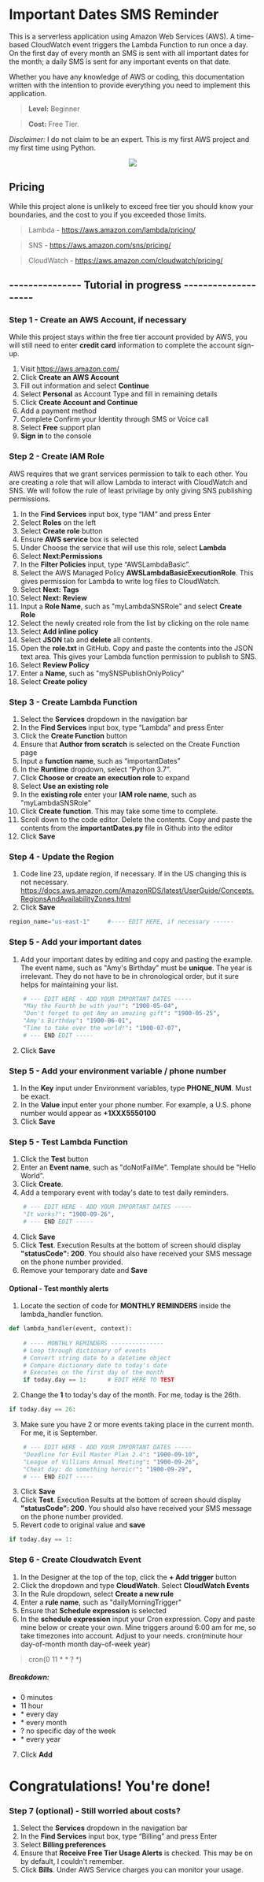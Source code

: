 # Important Dates SMS Reminder

This is a serverless application using Amazon Web Services (AWS).  A time-based CloudWatch event triggers the Lambda Function to run once a day.  On the first day of every month an SMS is sent with all important dates for the month; a daily SMS is sent for any important events on that date.

Whether you have any knowledge of AWS or coding, this documentation written with the intention to provide everything you need to implement this application.

>**Level:** Beginner

>**Cost:** Free Tier.

*Disclaimer:* I do not claim to be an expert. This is my first AWS project and my first time using Python.

<p align="center">
  <img src="/images/diagram.PNG"/>
</p>

## Pricing
While this project alone is unlikely to exceed free tier you should know your boundaries, and the cost to you if you exceeded those limits.

> Lambda - https://aws.amazon.com/lambda/pricing/

> SNS - https://aws.amazon.com/sns/pricing/

> CloudWatch - https://aws.amazon.com/cloudwatch/pricing/


## --------------- Tutorial in progress --------------------

### Step 1 - Create an AWS Account, if necessary
While this project stays within the free tier account provided by AWS, you will still need to enter **credit card** information to complete the account sign-up.

1. Visit https://aws.amazon.com/
2. Click **Create an AWS Account**
3. Fill out information and select **Continue**
4. Select **Personal** as Account Type and fill in remaining details
5. Click **Create Account and Continue**
6. Add a payment method
7. Complete Confirm your Identity through SMS or Voice call
8. Select **Free** support plan
9. **Sign in** to the console

### Step 2 - Create IAM Role
AWS requires that we grant services permission to talk to each other.  You are creating a role that will allow Lambda to interact with CloudWatch and SNS. We will follow the rule of least privilage by only giving SNS publishing permissions.

1. In the **Find Services** input box, type “IAM” and press Enter
2. Select **Roles** on the left
3. Select **Create role** button
4. Ensure **AWS service** box is selected
5. Under Choose the service that will use this role, select **Lambda**
6. Select **Next:Permissions**
7. In the **Filter Policies** input, type “AWSLambdaBasic”.
8. Select the AWS Managed Policy **AWSLambdaBasicExecutionRole**. This gives permission for Lambda to write log files to CloudWatch.
9. Select **Next: Tags**
10. Select **Next: Review**
11. Input a **Role Name**, such as "myLambdaSNSRole" and select **Create Role**
12. Select the newly created role from the list by clicking on the role name
13. Select **Add inline policy**
14. Select **JSON** tab and **delete** all contents.
15. Open the **role.txt** in GitHub. Copy and paste the contents into the JSON text area. This gives your Lambda function permission to publish to SNS.
16. Select **Review Policy**
17. Enter a **Name**, such as "mySNSPublishOnlyPolicy"
18. Select **Create policy**

### Step 3 - Create Lambda Function
1. Select the **Services** dropdown in the navigation bar
2. In the **Find Services** input box, type “Lambda” and press Enter
3. Click the **Create Function** button
4. Ensure that **Author from scratch** is selected on the Create Function page
5. Input a **function name**, such as “importantDates”
6. In the **Runtime** dropdown, select “Python 3.7”.
7. Click **Choose or create an execution role** to expand
8. Select **Use an existing role**
9. In the **existing role** enter your **IAM role name**, such as "myLambdaSNSRole"
10. Click **Create function**. This may take some time to complete.
11. Scroll down to the code editor.  Delete the contents.  Copy and paste the contents from the **importantDates.py** file in Github into the editor
12. Click **Save**

### Step 4 - Update the Region
1. Code line 23, update region, if necessary. If in the US changing this is not necessary. https://docs.aws.amazon.com/AmazonRDS/latest/UserGuide/Concepts.RegionsAndAvailabilityZones.html
2. Click **Save**

```python
region_name="us-east-1"     #---- EDIT HERE, if necessary ------
```

### Step 5 - Add your important dates

1. Add your important dates by editing and copy and pasting the example. The event name, such as "Amy's Birthday" must be **unique**.  The year is irrelevant. They do not have to be in chronological order, but it sure helps for maintaining your list.

```python
    # --- EDIT HERE - ADD YOUR IMPORTANT DATES -----
    "May the Fourth be with you!": "1900-05-04",
    "Don't forget to get Amy an amazing gift": "1900-05-25",
    "Amy's Birthday": "1900-06-01",
    "Time to take over the world!": "1900-07-07",
    # --- END EDIT -----
```
2. Click **Save**

### Step 5 - Add your environment variable / phone number
1. In the **Key** input under Environment variables, type **PHONE_NUM**. Must be exact.
2. In the **Value** input enter your phone number.  For example, a U.S. phone number would appear as **+1XXX5550100**
3. Click **Save**

### Step 5 - Test Lambda Function
1. Click the **Test** button
2. Enter an **Event name**, such as "doNotFailMe". Template should be "Hello World".
2. Click **Create**.
3. Add a temporary event with today's date to test daily reminders.

```python
    # --- EDIT HERE - ADD YOUR IMPORTANT DATES -----
    "It works?": "1900-09-26",
    # --- END EDIT -----
```
4. Click **Save**
5. Click **Test**.  Execution Results at the bottom of screen should display **"statusCode": 200**. You should also have received your SMS message on the phone number provided.
6. Remove your temporary date and **Save**

#### Optional - Test monthly alerts
1. Locate the section of code for **MONTHLY REMINDERS** inside the lambda_handler function.

```python
def lambda_handler(event, context):
    
    # ---- MONTHLY REMINDERS ---------------
    # Loop through dictionary of events
    # Convert string date to a datetime object
    # Compare dictionary date to today's date
    # Executes on the first day of the month
    if today.day == 1:      # EDIT HERE TO TEST
```

2. Change the **1** to today's day of the month. For me, today is the 26th.

```python
if today.day == 26:   
```
3. Make sure you have 2 or more events taking place in the current month.  For me, it is September.

```python
    # --- EDIT HERE - ADD YOUR IMPORTANT DATES -----
    "Deadline for Evil Master Plan 2.4": "1900-09-10",
    "League of Villians Annual Meeting": "1900-09-26",
    "Cheat day: do something heroic!": "1900-09-29",
    # --- END EDIT -----
```

3. Click **Save**
4. Click **Test**. Execution Results at the bottom of screen should display **"statusCode": 200**. You should also have received your SMS message on the phone number provided.
5. Revert code to original value and **save**

```python
if today.day == 1:   
```

### Step 6 - Create Cloudwatch Event
1. In the Designer at the top of the top, click the **+ Add trigger** button
2. Click the dropdown and type **CloudWatch**. Select **CloudWatch Events**
3. In the Rule dropdown, select **Create a new rule**
4. Enter a **rule name**, such as "dailyMorningTrigger"
5. Ensure that **Schedule expression** is selected
6. In the **schedule expression** input your Cron expression. Copy and paste mine below or create your own. Mine triggers around 6:00 am for me, so take timezones into account. Adjust to your needs. cron(minute hour day-of-month month day-of-week year)

> cron(0 11 * * ? *)

##### Breakdown:
* 0 minutes
* 11 hour
* \* every day
* \* every month
* ? no specific day of the week
* \* every year

7. Click **Add**

# Congratulations! You're done!

### Step 7 (optional) - Still worried about costs?
1. Select the **Services** dropdown in the navigation bar
2. In the **Find Services** input box, type “Billing” and press Enter
3. Select **Billing preferences**
4. Ensure that **Receive Free Tier Usage Alerts** is checked.  This may be on by default, I couldn't remember.
5. Click **Bills**. Under AWS Service charges you can monitor your usage.
